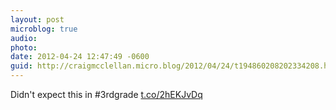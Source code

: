 ```yaml
---
layout: post
microblog: true
audio: 
photo: 
date: 2012-04-24 12:47:49 -0600
guid: http://craigmcclellan.micro.blog/2012/04/24/t194860208202334208.html
---
```

Didn't expect this in #3rdgrade [t.co/2hEKJvDq](http://t.co/2hEKJvDq)
